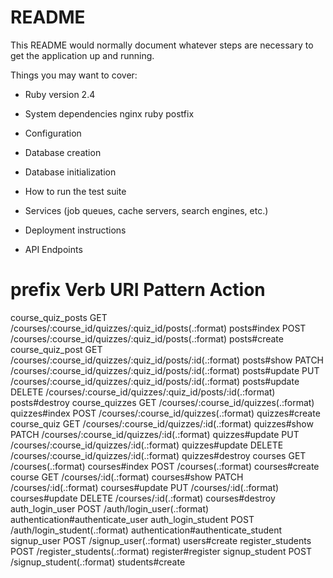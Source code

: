 # README

This README would normally document whatever steps are necessary to get the
application up and running.

Things you may want to cover:

* Ruby version
	2.4

* System dependencies
	nginx
	ruby
	postfix

* Configuration

* Database creation

* Database initialization

* How to run the test suite

* Services (job queues, cache servers, search engines, etc.)

* Deployment instructions

* API Endpoints
# 			prefix Verb 	URI Pattern													Action
 course_quiz_posts GET 		/courses/:course_id/quizzes/:quiz_id/posts(.:format) 		posts#index 
				   POST 	/courses/:course_id/quizzes/:quiz_id/posts(.:format) 		posts#create
  course_quiz_post GET 		/courses/:course_id/quizzes/:quiz_id/posts/:id(.:format) 	posts#show
				   PATCH 	/courses/:course_id/quizzes/:quiz_id/posts/:id(.:format) 	posts#update
				   PUT 		/courses/:course_id/quizzes/:quiz_id/posts/:id(.:format) 	posts#update
				   DELETE 	/courses/:course_id/quizzes/:quiz_id/posts/:id(.:format) 	posts#destroy
    course_quizzes GET 		/courses/:course_id/quizzes(.:format) 						quizzes#index
                   POST 	/courses/:course_id/quizzes(.:format) 						quizzes#create
       course_quiz GET 		/courses/:course_id/quizzes/:id(.:format) 					quizzes#show
                   PATCH 	/courses/:course_id/quizzes/:id(.:format) 					quizzes#update
                   PUT 		/courses/:course_id/quizzes/:id(.:format) 					quizzes#update
                   DELETE 	/courses/:course_id/quizzes/:id(.:format) 					quizzes#destroy
           courses GET 		/courses(.:format) 											courses#index
                   POST 	/courses(.:format) 											courses#create
            course GET 		/courses/:id(.:format) 										courses#show
                   PATCH 	/courses/:id(.:format) 										courses#update
                   PUT 		/courses/:id(.:format) 										courses#update
                   DELETE 	/courses/:id(.:format) 										courses#destroy
   auth_login_user POST 	/auth/login_user(.:format) 									authentication#authenticate_user
auth_login_student POST 	/auth/login_student(.:format) 								authentication#authenticate_student
       signup_user POST 	/signup_user(.:format) 										users#create
 register_students POST 	/register_students(.:format) 								register#register
    signup_student POST 	/signup_student(.:format) 									students#create


